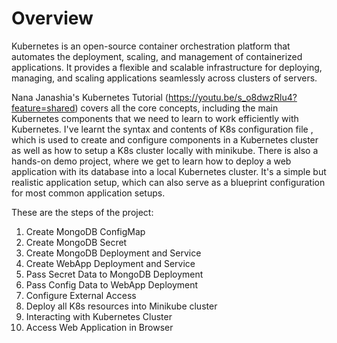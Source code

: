 # Overview

Kubernetes is an open-source container orchestration platform that automates the deployment, scaling, and management of containerized applications. It provides a flexible and scalable infrastructure for deploying, managing, and scaling applications seamlessly across clusters of servers.

Nana Janashia's Kubernetes Tutorial (https://youtu.be/s_o8dwzRlu4?feature=shared) covers all the core concepts, including the main Kubernetes components that we need to learn to work efficiently with Kubernetes. I've learnt the syntax and contents of K8s configuration file , which is used to create and configure components in a Kubernetes cluster as well as how to setup a K8s cluster locally with minikube. There is also a hands-on demo project, where we get to learn how to deploy a web application with its database into a local Kubernetes cluster. It's a simple but realistic application setup, which can also serve as a blueprint configuration for most common application setups. 

These are the steps of the project:

1. Create MongoDB ConfigMap
2. Create MongoDB Secret
3. Create MongoDB Deployment and Service
4. Create WebApp Deployment and Service
5. Pass Secret Data to MongoDB Deployment
6. Pass Config Data to WebApp Deployment
7. Configure External Access
8. Deploy all K8s resources into Minikube cluster
9. Interacting with Kubernetes Cluster
10. Access Web Application in Browser
